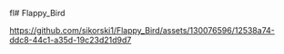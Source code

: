 fl# Flappy_Bird
 



https://github.com/sikorski1/Flappy_Bird/assets/130076596/12538a74-ddc8-44c1-a35d-19c23d21d9d7



